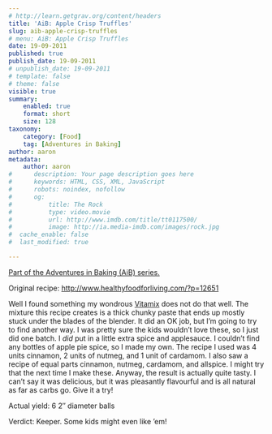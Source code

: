 ```yaml
---
# http://learn.getgrav.org/content/headers
title: 'AiB: Apple Crisp Truffles'
slug: aib-apple-crisp-truffles
# menu: AiB: Apple Crisp Truffles
date: 19-09-2011
published: true
publish_date: 19-09-2011
# unpublish_date: 19-09-2011
# template: false
# theme: false
visible: true
summary:
    enabled: true
    format: short
    size: 128
taxonomy:
    category: [Food]
    tag: [Adventures in Baking]
author: aaron
metadata:
    author: aaron
#      description: Your page description goes here
#      keywords: HTML, CSS, XML, JavaScript
#      robots: noindex, nofollow
#      og:
#          title: The Rock
#          type: video.movie
#          url: http://www.imdb.com/title/tt0117500/
#          image: http://ia.media-imdb.com/images/rock.jpg
#  cache_enable: false
#  last_modified: true

---
```


[Part of the Adventures in Baking (AiB) series.](../adventures-in-baking-aib-overview "Adventures in Baking (AiB): Overview")

Original recipe: <http://www.healthyfoodforliving.com/?p=12651>

Well I found something my wondrous [Vitamix](http://vitamix.com) does not do that well. The mixture this recipe creates is a thick chunky paste that ends up mostly stuck under the blades of the blender. It did an OK job, but I’m going to try to find another way. I was pretty sure the kids wouldn’t love these, so I just did one batch. I *did* put in a little extra spice and applesauce. I couldn’t find any bottles of apple pie spice, so I made my own. The recipe I used was 4 units cinnamon, 2 units of nutmeg, and 1 unit of cardamom. I also saw a recipe of equal parts cinnamon, nutmeg, cardamom, and allspice. I might try that the next time I make these. Anyway, the result is actually quite tasty. I can’t say it was delicious, but it was pleasantly flavourful and is all natural as far as carbs go. Give it a try!

Actual yield: 6 2&Prime; diameter balls

Verdict: Keeper. Some kids might even like ’em!

